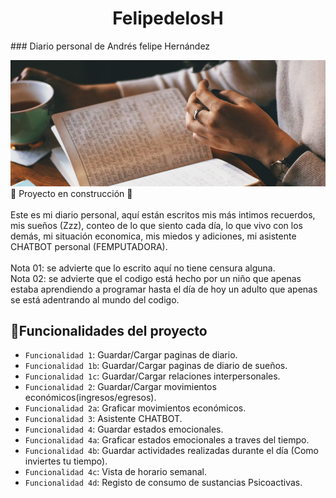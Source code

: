 <h1 align="center"> FelipedelosH </h1>
### Diario personal de Andrés felipe Hernández

![Banner](docs/banner.png)
:construction: Proyecto en construcción :construction:
<br><br>
Este es mi diario personal, aquí están escritos mis más intimos recuerdos, mis sueños (Zzz), conteo de lo que siento cada día, lo que vivo con los demás, mi situación economica, mis miedos y adiciones, mi asistente CHATBOT personal (FEMPUTADORA).
<br><br>
Nota 01: se advierte que lo escrito aquí no tiene censura alguna.
<br>
Nota 02: se advierte que el codigo está hecho por un niño que apenas estaba aprendiendo a programar hasta el día de hoy un adulto que apenas se está adentrando al mundo del codigo.

## :hammer:Funcionalidades del proyecto

- `Funcionalidad 1`: Guardar/Cargar paginas de diario.<br>
- `Funcionalidad 1b`: Guardar/Cargar paginas de diario de sueños.<br>
- `Funcionalidad 1c`: Guardar/Cargar relaciones interpersonales.<br>
- `Funcionalidad 2`: Guardar/Cargar movimientos económicos(ingresos/egresos).<br>
- `Funcionalidad 2a`: Graficar movimientos económicos.<br>
- `Funcionalidad 3`: Asistente CHATBOT.<br>
- `Funcionalidad 4`: Guardar estados emocionales.<br>
- `Funcionalidad 4a`: Graficar estados emocionales a traves del tiempo.<br>
- `Funcionalidad 4b`: Guardar actividades realizadas durante el día (Como inviertes tu tiempo).<br>
- `Funcionalidad 4c`: Vista de horario semanal.<br>
- `Funcionalidad 4d`: Registo de consumo de sustancias Psicoactivas.<br>

